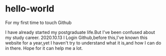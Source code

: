 # hello-world
For my first time to touch Github

I have already started my postgraduate life.But I've been confused about my study career.
2020.10.13
I Login Github,before this,I've known this website for a year,yet I haven't try to understand what it is,and how I can do in there.
Hope for it can help me a lot.
